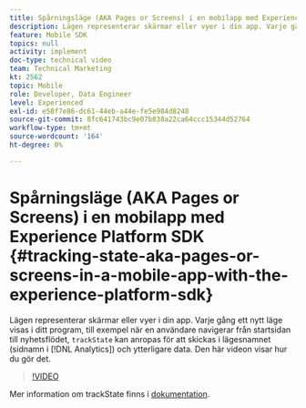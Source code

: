 ```yaml
---
title: Spårningsläge (AKA Pages or Screens) i en mobilapp med Experience Platform SDK
description: Lägen representerar skärmar eller vyer i din app. Varje gång ett nytt läge visas i ditt program, till exempel när en användare navigerar från startsidan till nyhetsflödet, kan"trackState" anropas för att skicka in lägesnamnet (sidnamn i analys) samt ytterligare data. Den här videon visar hur du gör det.
feature: Mobile SDK
topics: null
activity: implement
doc-type: technical video
team: Technical Marketing
kt: 2562
topic: Mobile
role: Developer, Data Engineer
level: Experienced
exl-id: e58f7e86-dc61-44eb-a44e-fe5e984d8248
source-git-commit: 8fc641743bc9e07b838a22ca64ccc15344d52764
workflow-type: tm+mt
source-wordcount: '164'
ht-degree: 0%

---
```


# Spårningsläge (AKA Pages or Screens) i en mobilapp med Experience Platform SDK {#tracking-state-aka-pages-or-screens-in-a-mobile-app-with-the-experience-platform-sdk}

Lägen representerar skärmar eller vyer i din app. Varje gång ett nytt läge visas i ditt program, till exempel när en användare navigerar från startsidan till nyhetsflödet, `trackState` kan anropas för att skickas i lägesnamnet (sidnamn i [!DNL Analytics]) och ytterligare data. Den här videon visar hur du gör det.

>[!VIDEO](https://video.tv.adobe.com/v/26260/?quality=12&learn=on)

Mer information om trackState finns i [dokumentation](https://aep-sdks.gitbook.io/docs/using-mobile-extensions/mobile-core/configuration-reference/mobile-core-api-reference).
